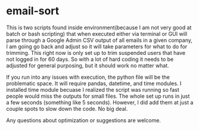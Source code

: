 # email-sort

This is two scripts found inside environment(because I am not very good at batch or bash scripting) that when executed either via terminal or GUI 
will parse through a Google Admin CSV output of all emails in a given company, I am going go back and adjust so it will take parameters for what to 
do for trimming. This right now is only set up to trim suspended users that have not logged in for 60 days. So with a lot of hard coding it needs to
be adjusted for general purposing, but it should work no matter what.

If you run into any issues with execution, the python file will be the problematic space. It will require pandas, datetime, and time modules. I 
installed time module becuase I realized the script was running so fast people would miss the outputs for small files. The whole set up runs in 
just a few seconds (something like 5 seconds). However, I did add them at just a couple spots to slow down the code. No big deal.

Any questions about optimization or suggestions are welcome.
